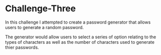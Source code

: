 # Challenge-Three

In this challenge I attempted to create a password generator that allows users to generate a random password.

The generator would allow users to select a series of option relating to the types of characters as well as the number of characters used to generate thier passwords.